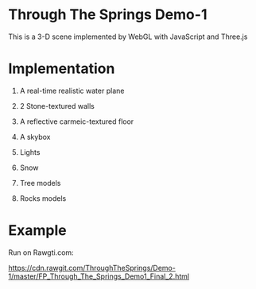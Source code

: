 # Through The Springs Demo-1
  This is a 3-D scene implemented by WebGL with JavaScript and Three.js
# Implementation 
  1) A real-time realistic water plane
  
  2) 2 Stone-textured walls

  3) A reflective carmeic-textured floor
  
  4) A skybox 
  
  5) Lights
  
  6) Snow
  
  7) Tree models
  
  8) Rocks models
  
# Example 
  
  Run on Rawgti.com:
  
https://cdn.rawgit.com/ThroughTheSprings/Demo-1/master/FP_Through_The_Springs_Demo1_Final_2.html
  

